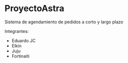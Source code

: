 # ProyectoAstra
Sistema de agendamiento de pedidos a corto y largo plazo

Integrantes: 
* Eduardo JC
* Elkin 
* Juju
* Fortinaiti

